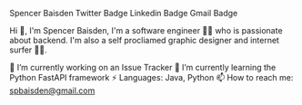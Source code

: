 <!--
**sbaisden25/sbaisden25** is a ✨ _special_ ✨ repository because its `README.md` (this file) appears on your GitHub profile.

Here are some ideas to get you started:

- 🔭 I’m currently working on ...
- 🌱 I’m currently learning ...
- 👯 I’m looking to collaborate on ...
- 🤔 I’m looking for help with ...
- 💬 Ask me about ...
- 📫 How to reach me: ...
- 😄 Pronouns: ...
- ⚡ Fun fact: ...
-->

Spencer Baisden
Twitter Badge Linkedin Badge Gmail Badge

Hi 👋,
I'm Spencer Baisden, I'm a software engineer 👨‍💻 who is passionate about backend. I'm also a self procliamed graphic designer and internet surfer 🏄‍♂️.

🔭 I’m currently working on an Issue Tracker
🌱 I’m currently learning the Python FastAPI framework
⚡ Languages: Java, Python
📫 How to reach me: spbaisden@gmail.com
